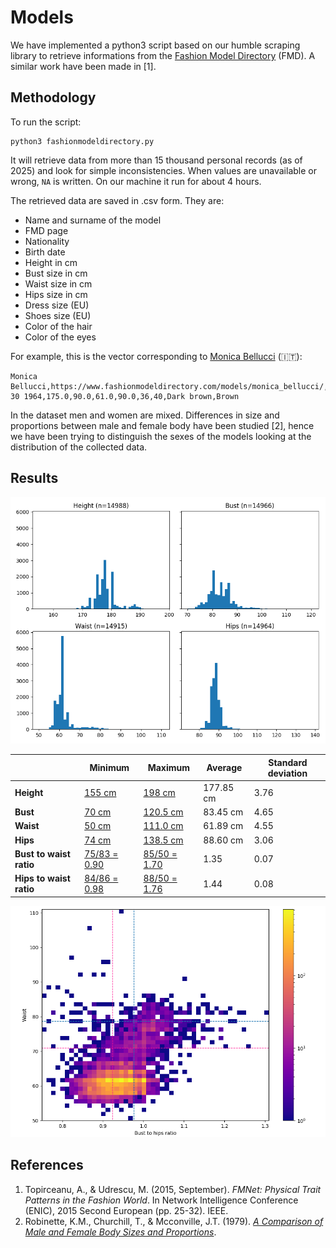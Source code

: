 # Models

We have implemented a python3 script based on our humble scraping library to retrieve informations from the [Fashion Model Directory](https://www.fashionmodeldirectory.com/) (FMD). A similar work have been made in [1].

## Methodology
To run the script:
```
python3 fashionmodeldirectory.py
```

It will retrieve data from more than 15 thousand personal records (as of 2025) and look for simple inconsistencies. When values are unavailable or wrong, `NA` is written. On our machine it run for about 4 hours.

The retrieved data are saved in .csv form. They are:

- Name and surname of the model
- FMD page
- Nationality
- Birth date
- Height in cm
- Bust size in cm
- Waist size in cm
- Hips size in cm
- Dress size (EU)
- Shoes size (EU)
- Color of the hair
- Color of the eyes

For example, this is the vector corresponding to [Monica Bellucci](https://www.fashionmodeldirectory.com/models/monica_bellucci/) (🇮🇹):
```
Monica Bellucci,https://www.fashionmodeldirectory.com/models/monica_bellucci/,Italian,September 30 1964,175.0,90.0,61.0,90.0,36,40,Dark brown,Brown
```

In the dataset men and women are mixed. Differences in size and proportions between male and female body have been studied [2], hence we have been trying to distinguish the sexes of the models looking at the distribution of the collected data.

## Results
![Histograms](histograms.png)

|   | Minimum | Maximum | Average | Standard deviation |
| - |-------- | ------- | ------- | ------------------ |
| **Height** | [155 cm](https://www.fashionmodeldirectory.com/models/celine_joiris/)  | [198 cm](https://www.fashionmodeldirectory.com/models/dusty_lachowicz/) | 177.85 cm | 3.76 |
| **Bust** | [70 cm](https://www.fashionmodeldirectory.com/models/li_fuyao/)          | [120.5 cm](https://www.fashionmodeldirectory.com/models/lovisa_lager/)  | 83.45 cm  | 4.65 |
| **Waist** | [50 cm](https://www.fashionmodeldirectory.com/models/gabriella_buhlin/) | [111.0 cm](https://www.fashionmodeldirectory.com/models/ceval_omar/)    | 61.89 cm  | 4.55 |
| **Hips** | [74 cm](https://www.fashionmodeldirectory.com/models/luis_liranzo/)      | [138.5 cm](https://www.fashionmodeldirectory.com/models/lovisa_lager/)  | 88.60 cm  | 3.06 |
| **Bust to waist ratio** | [75/83 = 0.90](https://www.fashionmodeldirectory.com/models/baye_mor+seye/)   | [85/50 = 1.70](https://www.fashionmodeldirectory.com/models/gabriella_buhlin/) | 1.35 | 0.07 |
| **Hips to waist ratio** | [84/86 = 0.98](https://www.fashionmodeldirectory.com/models/dakota_martinez/) | [88/50 = 1.76](https://www.fashionmodeldirectory.com/models/gabriella_buhlin/) | 1.44 | 0.08 |

![Heatmap](heatmap.png)

## References
1. Topirceanu, A., & Udrescu, M. (2015, September). *FMNet: Physical Trait Patterns in the Fashion World*. In Network Intelligence Conference (ENIC), 2015 Second European (pp. 25-32). IEEE.
2. Robinette, K.M., Churchill, T., & Mcconville, J.T. (1979). [*A Comparison of Male and Female Body Sizes and Proportions*](https://apps.dtic.mil/sti/pdfs/ADA074807.pdf).
